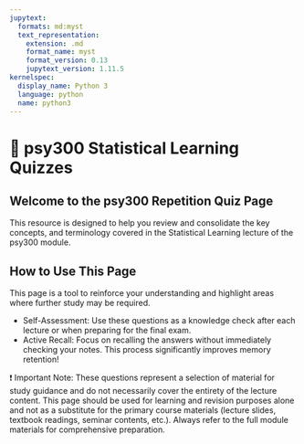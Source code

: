 ```yaml
---
jupytext:
  formats: md:myst
  text_representation:
    extension: .md
    format_name: myst
    format_version: 0.13
    jupytext_version: 1.11.5
kernelspec:
  display_name: Python 3
  language: python
  name: python3
---
```


# 🧠 psy300 Statistical Learning Quizzes

## Welcome to the psy300 Repetition Quiz Page

This resource is designed to help you review and consolidate the key concepts, and terminology covered in the Statistical Learning lecture of the psy300 module.

## How to Use This Page

This page is a tool to reinforce your understanding and highlight areas where further study may be required.

- Self-Assessment: Use these questions as a knowledge check after each lecture or when preparing for the final exam.
- Active Recall: Focus on recalling the answers without immediately checking your notes. This process significantly improves memory retention!

❗ Important Note: These questions represent a selection of material for study guidance and do not necessarily cover the entirety of the lecture content. This page should be used for learning and revision purposes alone and not as a substitute for the primary course materials (lecture slides, textbook readings, seminar contents, etc.). Always refer to the full module materials for comprehensive preparation.